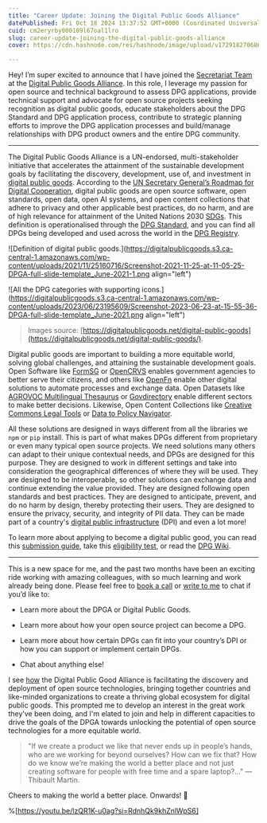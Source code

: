 ```yaml
---
title: "Career Update: Joining the Digital Public Goods Alliance"
datePublished: Fri Oct 18 2024 13:37:52 GMT+0000 (Coordinated Universal Time)
cuid: cm2eryrby000109l67oal1lro
slug: career-update-joining-the-digital-public-goods-alliance
cover: https://cdn.hashnode.com/res/hashnode/image/upload/v1729182706869/57d4d3af-a1ea-40e9-87ae-169d7a044d3a.png

---
```


Hey! I’m super excited to announce that I have joined the [Secretariat Team](https://digitalpublicgoods.net/digital-public-goods-alliance-secretariat?ref=bolajiayodeji) at the [Digital Public Goods Alliance](https://digitalpublicgoods.net?ref=bolajiayodeji). In this role, I leverage my passion for open source and technical background to assess DPG applications, provide technical support and advocate for open source projects seeking recognition as digital public goods, educate stakeholders about the DPG Standard and DPG application process, contribute to strategic planning efforts to improve the DPG application processes and build/manage relationships with DPG product owners and the entire DPG community.

---

The Digital Public Goods Alliance is a UN-endorsed, multi-stakeholder initiative that accelerates the attainment of the sustainable development goals by facilitating the discovery, development, use of, and investment in [digital public goods](https://digitalpublicgoods.net/digital-public-goods?ref=bolajiayodeji). According to the [UN Secretary General’s Roadmap for Digital Cooperation](https://www.un.org/en/content/digital-cooperation-roadmap/assets/pdf/Roadmap_for_Digital_Cooperation_EN.pdf), digital public goods are open source software, open standards, open data, open AI systems, and open content collections that adhere to privacy and other applicable best practices, do no harm, and are of high relevance for attainment of the United Nations 2030 [SDGs](https://sdgs.un.org/goals). This definition is operationalised through the [DPG Standard](https://digitalpublicgoods.net/standard?ref=bolajiayodeji), and you can find all DPGs being developed and used across the world in the [DPG Registry](https://digitalpublicgoods.net/registry?ref=bolajiayodeji).

![Definition of digital public goods.](https://digitalpublicgoods.s3.ca-central-1.amazonaws.com/wp-content/uploads/2021/11/25160716/Screenshot-2021-11-25-at-11-05-25-DPGA-full-slide-template_June-2021-1.png align="left")

![All the DPG categories with supporting icons.](https://digitalpublicgoods.s3.ca-central-1.amazonaws.com/wp-content/uploads/2023/06/23195609/Screenshot-2023-06-23-at-15-55-36-DPGA-full-slide-template_June-2021.png align="left")

> Images source: [https://digitalpublicgoods.net/digital-public-goods](https://digitalpublicgoods.net/digital-public-goods/).

Digital public goods are important to building a more equitable world, solving global challenges, and attaining the sustainable development goals. Open Software like [FormSG](https://app.digitalpublicgoods.net/r/formsg) or [OpenCRVS](https://app.digitalpublicgoods.net/r/opencrvs) enables government agencies to better serve their citizens, and others like [OpenFn](https://app.digitalpublicgoods.net/r/openfn-integration-toolkit) enable other digital solutions to automate processes and exchange data. Open Datasets like [AGROVOC Multilingual Thesaurus](https://app.digitalpublicgoods.net/r/agrovoc-multilingual-thesaurus) or [Govdirectory](https://app.digitalpublicgoods.net/r/govdirectory) enable different sectors to make better decisions. Likewise, Open Content Collections like [Creative Commons Legal Tools](https://app.digitalpublicgoods.net/r/creative-commons-legal-tools) or [Data to Policy Navigator](https://app.digitalpublicgoods.net/r/data-to-policy-navigator).

All these solutions are designed in ways different from all the libraries we `npm` or `pip` install. This is part of what makes DPGs different from proprietary or even many typical open source projects. We need solutions many others can adapt to their unique contextual needs, and DPGs are designed for this purpose. They are designed to work in different settings and take into consideration the geographical differences of where they will be used. They are designed to be interoperable, so other solutions can exchange data and continue extending the value provided. They are designed following open standards and best practices. They are designed to anticipate, prevent, and do no harm by design, thereby protecting their users. They are designed to ensure the privacy, security, and integrity of PII data. They can be made part of a country's [digital public infrastructure](https://digitalpublicgoods.net/blog/unpacking-concepts-definitions-digital-public-infrastructure-building-blocks-and-their-relation-to-digital-public-goods?ref=bolajiayodeji) (DPI) and even a lot more!

To learn more about applying to become a digital public good, you can read this [submission guide](https://digitalpublicgoods.net/submission-guide?ref=bolajiayodeji), take this [eligibility test](https://digitalpublicgoods.net/eligibility?ref=bolajiayodeji), or read the [DPG Wiki](https://git.new/dpg-wiki).

---

This is a new space for me, and the past two months have been an exciting ride working with amazing colleagues, with so much learning and work already being done. Please feel free to [book a call](https://calendar.app.google/Q1sSoYi8GMNniYBt9) or [write to me](https://www.linkedin.com/in/bolajiayodeji/) to chat if you’d like to:

* Learn more about the DPGA or Digital Public Goods.
    
* Learn more about how your open source project can become a DPG.
    
* Learn more about how certain DPGs can fit into your country’s DPI or how you can support or implement certain DPGs.
    
* Chat about anything else!
    

I see [how](https://digitalpublicgoods.net/digital-public-goods-alliance-strategy-2023-2028?ref=bolajiayodeji) the Digital Public Good Alliance is facilitating the discovery and deployment of open source technologies, bringing together countries and like-minded organizations to create a thriving global ecosystem for digital public goods. This prompted me to develop an interest in the great work they’ve been doing, and I'm elated to join and help in different capacities to drive the goals of the DPGA towards unlocking the potential of open source technologies for a more equitable world.

> "If we create a product we like that never ends up in people’s hands, who are we working for beyond ourselves? How can we fix that? How do we know we’re making the world a better place and not just creating software for people with free time and a spare laptop?..." —Thibault Martin.

Cheers to making the world a better place. Onwards! 💙

%[https://youtu.be/lzQR1K-u0ag?si=RdnhQk9khZnlWpS6]